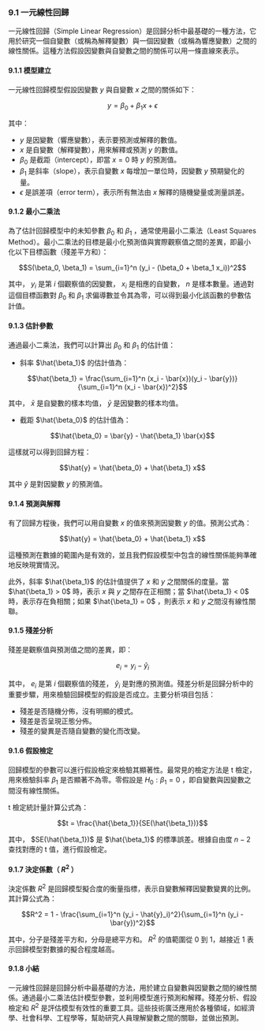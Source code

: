 ### 9.1 一元線性回歸

一元線性回歸（Simple Linear Regression）是回歸分析中最基礎的一種方法，它用於研究一個自變數（或稱為解釋變數）與一個因變數（或稱為響應變數）之間的線性關係。這種方法假設因變數與自變數之間的關係可以用一條直線來表示。

#### 9.1.1 模型建立

一元線性回歸模型假設因變數  $`y`$  與自變數  $`x`$  之間的關係如下：

```math
y = \beta_0 + \beta_1 x + \epsilon
```

其中：
-  $`y`$  是因變數（響應變數），表示要預測或解釋的數值。
-  $`x`$  是自變數（解釋變數），用來解釋或預測  $`y`$  的數值。
-  $`\beta_0`$  是截距（intercept），即當  $`x = 0`$  時  $`y`$  的預測值。
-  $`\beta_1`$  是斜率（slope），表示自變數  $`x`$  每增加一單位時，因變數  $`y`$  預期變化的量。
-  $`\epsilon`$  是誤差項（error term），表示所有無法由  $`x`$  解釋的隨機變量或測量誤差。

#### 9.1.2 最小二乘法

為了估計回歸模型中的未知參數  $`\beta_0`$  和  $`\beta_1`$ ，通常使用最小二乘法（Least Squares Method）。最小二乘法的目標是最小化預測值與實際觀察值之間的差異，即最小化以下目標函數（殘差平方和）：

```math
S(\beta_0, \beta_1) = \sum_{i=1}^n (y_i - (\beta_0 + \beta_1 x_i))^2
```

其中， $`y_i`$  是第  $`i`$  個觀察值的因變數， $`x_i`$  是相應的自變數， $`n`$  是樣本數量。通過對這個目標函數對  $`\beta_0`$  和  $`\beta_1`$  求偏導數並令其為零，可以得到最小化該函數的參數估計值。

#### 9.1.3 估計參數

通過最小二乘法，我們可以計算出  $`\beta_0`$  和  $`\beta_1`$  的估計值：
- 斜率  $`\hat{\beta_1}`$  的估計值為：
  
```math
\hat{\beta_1} = \frac{\sum_{i=1}^n (x_i - \bar{x})(y_i - \bar{y})}{\sum_{i=1}^n (x_i - \bar{x})^2}
```

  其中， $`\bar{x}`$  是自變數的樣本均值， $`\bar{y}`$  是因變數的樣本均值。
  
- 截距  $`\hat{\beta_0}`$  的估計值為：
  
```math
\hat{\beta_0} = \bar{y} - \hat{\beta_1} \bar{x}
```

  
這樣就可以得到回歸方程：

```math
\hat{y} = \hat{\beta_0} + \hat{\beta_1} x
```

其中  $`\hat{y}`$  是對因變數  $`y`$  的預測值。

#### 9.1.4 預測與解釋

有了回歸方程後，我們可以用自變數  $`x`$  的值來預測因變數  $`y`$  的值。預測公式為：

```math
\hat{y} = \hat{\beta_0} + \hat{\beta_1} x
```

這種預測在數據的範圍內是有效的，並且我們假設模型中包含的線性關係能夠準確地反映現實情況。

此外，斜率  $`\hat{\beta_1}`$  的估計值提供了  $`x`$  和  $`y`$  之間關係的度量。當  $`\hat{\beta_1} > 0`$  時，表示  $`x`$  與  $`y`$  之間存在正相關；當  $`\hat{\beta_1} < 0`$  時，表示存在負相關；如果  $`\hat{\beta_1} = 0`$ ，則表示  $`x`$  和  $`y`$  之間沒有線性關聯。

#### 9.1.5 殘差分析

殘差是觀察值與預測值之間的差異，即：

```math
e_i = y_i - \hat{y}_i
```

其中， $`e_i`$  是第  $`i`$  個觀察值的殘差， $`\hat{y}_i`$  是對應的預測值。殘差分析是回歸分析中的重要步驟，用來檢驗回歸模型的假設是否成立。主要分析項目包括：
- 殘差是否隨機分佈，沒有明顯的模式。
- 殘差是否呈現正態分佈。
- 殘差的變異是否隨自變數的變化而改變。

#### 9.1.6 假設檢定

回歸模型的參數可以進行假設檢定來檢驗其顯著性。最常見的檢定方法是 t 檢定，用來檢驗斜率  $`\beta_1`$  是否顯著不為零。零假設是  $`H_0: \beta_1 = 0`$ ，即自變數與因變數之間沒有線性關係。

t 檢定統計量計算公式為：

```math
t = \frac{\hat{\beta_1}}{SE(\hat{\beta_1})}
```

其中， $`SE(\hat{\beta_1})`$  是  $`\hat{\beta_1}`$  的標準誤差。根據自由度  $`n-2`$  查找對應的 t 值，進行假設檢定。

#### 9.1.7 決定係數（ $`R^2`$ ）

決定係數  $`R^2`$  是回歸模型擬合度的衡量指標，表示自變數解釋因變數變異的比例。其計算公式為：

```math
R^2 = 1 - \frac{\sum_{i=1}^n (y_i - \hat{y}_i)^2}{\sum_{i=1}^n (y_i - \bar{y})^2}
```

其中，分子是殘差平方和，分母是總平方和。 $`R^2`$  的值範圍從 0 到 1，越接近 1 表示回歸模型對數據的擬合程度越高。

#### 9.1.8 小結

一元線性回歸是回歸分析中最基礎的方法，用於建立自變數與因變數之間的線性關係。通過最小二乘法估計模型參數，並利用模型進行預測和解釋。殘差分析、假設檢定和  $`R^2`$  是評估模型有效性的重要工具。這些技術廣泛應用於各種領域，如經濟學、社會科學、工程學等，幫助研究人員理解變數之間的關聯，並做出預測。